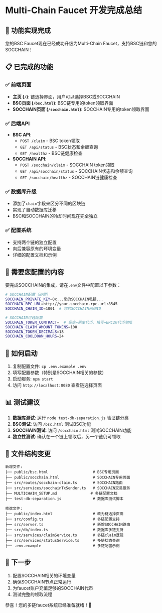 # Multi-Chain Faucet 开发完成总结

## 🎉 功能实现完成

您的BSC Faucet现在已经成功升级为Multi-Chain Faucet，支持BSC链和您的SOCCHAIN！

## 📋 已完成的功能

### ✅ 前端页面
- **主页 (`/`)**: 链选择界面，用户可以选择BSC或SOCCHAIN
- **BSC页面 (`/bsc.html`)**: BSC链专用的token领取界面
- **SOCCHAIN页面 (`/socchain.html`)**: SOCCHAIN专用的token领取界面

### ✅ 后端API
- **BSC API**: 
  - `POST /claim` - BSC token领取
  - `GET /api/status` - BSC状态和余额查询
  - `GET /healthz` - BSC链健康检查
- **SOCCHAIN API**:
  - `POST /socchain/claim` - SOCCHAIN token领取  
  - `GET /api/socchain/status` - SOCCHAIN状态和余额查询
  - `GET /socchain/healthz` - SOCCHAIN链健康检查

### ✅ 数据库升级
- 添加了`chain`字段来区分不同的区块链
- 实现了自动数据库迁移
- BSC和SOCCHAIN的冷却时间现在完全独立

### ✅ 配置系统
- 支持两个链的独立配置
- 向后兼容原有的环境变量
- 详细的配置文档和示例

## 🔧 需要您配置的内容

要完成SOCCHAIN的集成，请在`.env`文件中配置以下参数：

```bash
# SOCCHAIN配置（必需）
SOCCHAIN_PRIVATE_KEY=0x...您的SOCCHAIN私钥...
SOCCHAIN_RPC_URL=http://your-socchain-rpc-url:8545
SOCCHAIN_CHAIN_ID=1001  # 您的SOCCHAIN网络ID

# SOCCHAIN可选配置
SOCCHAIN_TOKEN_CONTRACT=  # 留空=原生代币，填写=ERC20代币地址
SOCCHAIN_CLAIM_AMOUNT_TOKENS=100
SOCCHAIN_TOKEN_DECIMALS=18
SOCCHAIN_COOLDOWN_HOURS=24
```

## 🚀 如何启动

1. 复制配置文件: `cp .env.example .env`
2. 填写配置参数（特别是SOCCHAIN相关的参数）
3. 启动服务: `npm start`
4. 访问 `http://localhost:8080` 查看链选择页面

## 📊 测试建议

1. **数据库测试**: 运行 `node test-db-separation.js` 验证链分离
2. **BSC测试**: 访问 `/bsc.html` 测试BSC功能
3. **SOCCHAIN测试**: 访问 `/socchain.html` 测试SOCCHAIN功能
4. **独立性测试**: 确认在一个链上领取后，另一个链仍可领取

## 📁 文件结构变更

```
新增文件:
├── public/bsc.html                    # BSC专用页面
├── public/socchain.html               # SOCCHAIN专用页面  
├── src/routes/socchain-claim.ts       # SOCCHAIN路由
├── src/services/socchainTxSender.ts   # SOCCHAIN交易服务
├── MULTICHAIN_SETUP.md               # 多链配置文档
├── test-db-separation.js              # 数据库测试脚本

修改文件:
├── public/index.html                  # 改为链选择页面
├── src/config.ts                      # 多链配置支持
├── src/server.ts                      # 新增SOCCHAIN路由
├── src/db/index.ts                    # 数据库多链支持
├── src/services/claimService.ts       # 多链claim逻辑
├── src/services/statusService.ts      # 多链状态查询
├── .env.example                       # 多链配置示例
```

## 🎯 下一步

1. 配置SOCCHAIN相关的环境变量
2. 确保SOCCHAIN节点正常运行
3. 为faucet账户充值足够的SOCCHAIN代币
4. 测试完整的领取流程

恭喜！您的多链faucet系统已经准备就绪！🚀